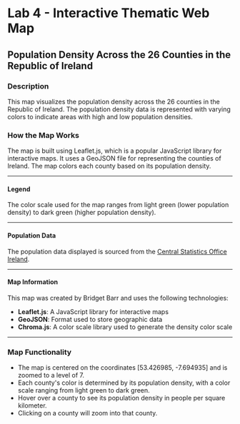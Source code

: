 # Lab 4 - Interactive Thematic Web Map

## Population Density Across the 26 Counties in the Republic of Ireland

### Description

This map visualizes the population density across the 26 counties in the Republic of Ireland. The population density data is represented with varying colors to indicate areas with high and low population densities.

### How the Map Works

The map is built using Leaflet.js, which is a popular JavaScript library for interactive maps. It uses a GeoJSON file for representing the counties of Ireland. The map colors each county based on its population density.

---

#### Legend

The color scale used for the map ranges from light green (lower population density) to dark green (higher population density).

---

#### Population Data

The population data displayed is sourced from the [Central Statistics Office Ireland](https://data.cso.ie/table/F1013).

---

#### Map Information

This map was created by Bridget Barr and uses the following technologies:

- **Leaflet.js**: A JavaScript library for interactive maps
- **GeoJSON**: Format used to store geographic data
- **Chroma.js**: A color scale library used to generate the density color scale

---

### Map Functionality

- The map is centered on the coordinates [53.426985, -7.694935] and is zoomed to a level of 7.
- Each county's color is determined by its population density, with a color scale ranging from light green to dark green.
- Hover over a county to see its population density in people per square kilometer.
- Clicking on a county will zoom into that county.
